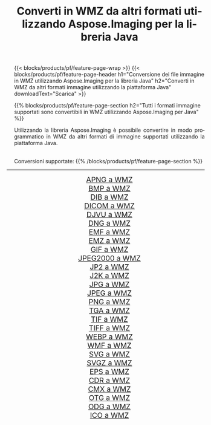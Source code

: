 ﻿---
title: Converti in WMZ da altri formati utilizzando Aspose.Imaging per la libreria Java 
weight: 3920
url: /it/java/conversion/to/wmz/ 
lang: it
langdirlevel: 2
locales: zh-hans,ja,it,ru,de,es,fr,nl,id,lt,pl,pt,vi,tr,ko,zh-hant,ar,hi,th,sv,cs,uk,he
description: Usando Aspose.Imaging puoi convertire in WMZ da altri formati usando Java
---

{{< blocks/products/pf/feature-page-wrap >}}
{{< blocks/products/pf/feature-page-header h1="Conversione dei file immagine in WMZ utilizzando Aspose.Imaging per la libreria Java" h2="Converti in WMZ da altri formati immagine utilizzando la piattaforma Java" downloadText="Scarica" >}}


{{% blocks/products/pf/feature-page-section  h2="Tutti i formati immagine supportati sono convertibili in WMZ utilizzando Aspose.Imaging per Java" %}}
<p align=justify>Utilizzando la libreria Aspose.Imaging è possibile convertire in modo programmatico in WMZ da altri formati di immagine supportati utilizzando la piattaforma Java.</p>
<br/>
Conversioni supportate:
{{% /blocks/products/pf/feature-page-section %}}
<div class="container-fluid productfamilypage bg-gray">
    <div class="convertypes bg-gray agp-content section">
        <div class="container">
		<hr style="margin-left:-20px;"/>
		<div class="row other-converters" style="gap: 10px;font-size: 19px;text-align:center;">
		    <div class='col-md-2 other-converter remove-lp remove-rp'><a href="/imaging/it/java/conversion/apng-to-wmz/" style="padding:15px;">APNG a WMZ</a></div>
<div class='col-md-2 other-converter remove-lp remove-rp'><a href="/imaging/it/java/conversion/bmp-to-wmz/" style="padding:15px;">BMP a WMZ</a></div>
<div class='col-md-2 other-converter remove-lp remove-rp'><a href="/imaging/it/java/conversion/dib-to-wmz/" style="padding:15px;">DIB a WMZ</a></div>
<div class='col-md-2 other-converter remove-lp remove-rp'><a href="/imaging/it/java/conversion/dicom-to-wmz/" style="padding:15px;">DICOM a WMZ</a></div>
<div class='col-md-2 other-converter remove-lp remove-rp'><a href="/imaging/it/java/conversion/djvu-to-wmz/" style="padding:15px;">DJVU a WMZ</a></div>
<div class='col-md-2 other-converter remove-lp remove-rp'><a href="/imaging/it/java/conversion/dng-to-wmz/" style="padding:15px;">DNG a WMZ</a></div>
<div class='col-md-2 other-converter remove-lp remove-rp'><a href="/imaging/it/java/conversion/emf-to-wmz/" style="padding:15px;">EMF a WMZ</a></div>
<div class='col-md-2 other-converter remove-lp remove-rp'><a href="/imaging/it/java/conversion/emz-to-wmz/" style="padding:15px;">EMZ a WMZ</a></div>
<div class='col-md-2 other-converter remove-lp remove-rp'><a href="/imaging/it/java/conversion/gif-to-wmz/" style="padding:15px;">GIF a WMZ</a></div>
<div class='col-md-2 other-converter remove-lp remove-rp'><a href="/imaging/it/java/conversion/jpeg2000-to-wmz/" style="padding:15px;">JPEG2000 a WMZ</a></div>
<div class='col-md-2 other-converter remove-lp remove-rp'><a href="/imaging/it/java/conversion/jp2-to-wmz/" style="padding:15px;">JP2 a WMZ</a></div>
<div class='col-md-2 other-converter remove-lp remove-rp'><a href="/imaging/it/java/conversion/j2k-to-wmz/" style="padding:15px;">J2K a WMZ</a></div>
<div class='col-md-2 other-converter remove-lp remove-rp'><a href="/imaging/it/java/conversion/jpg-to-wmz/" style="padding:15px;">JPG a WMZ</a></div>
<div class='col-md-2 other-converter remove-lp remove-rp'><a href="/imaging/it/java/conversion/jpeg-to-wmz/" style="padding:15px;">JPEG a WMZ</a></div>
<div class='col-md-2 other-converter remove-lp remove-rp'><a href="/imaging/it/java/conversion/png-to-wmz/" style="padding:15px;">PNG a WMZ</a></div>
<div class='col-md-2 other-converter remove-lp remove-rp'><a href="/imaging/it/java/conversion/tga-to-wmz/" style="padding:15px;">TGA a WMZ</a></div>
<div class='col-md-2 other-converter remove-lp remove-rp'><a href="/imaging/it/java/conversion/tif-to-wmz/" style="padding:15px;">TIF a WMZ</a></div>
<div class='col-md-2 other-converter remove-lp remove-rp'><a href="/imaging/it/java/conversion/tiff-to-wmz/" style="padding:15px;">TIFF a WMZ</a></div>
<div class='col-md-2 other-converter remove-lp remove-rp'><a href="/imaging/it/java/conversion/webp-to-wmz/" style="padding:15px;">WEBP a WMZ</a></div>
<div class='col-md-2 other-converter remove-lp remove-rp'><a href="/imaging/it/java/conversion/wmf-to-wmz/" style="padding:15px;">WMF a WMZ</a></div>
<div class='col-md-2 other-converter remove-lp remove-rp'><a href="/imaging/it/java/conversion/svg-to-wmz/" style="padding:15px;">SVG a WMZ</a></div>
<div class='col-md-2 other-converter remove-lp remove-rp'><a href="/imaging/it/java/conversion/svgz-to-wmz/" style="padding:15px;">SVGZ a WMZ</a></div>
<div class='col-md-2 other-converter remove-lp remove-rp'><a href="/imaging/it/java/conversion/eps-to-wmz/" style="padding:15px;">EPS a WMZ</a></div>
<div class='col-md-2 other-converter remove-lp remove-rp'><a href="/imaging/it/java/conversion/cdr-to-wmz/" style="padding:15px;">CDR a WMZ</a></div>
<div class='col-md-2 other-converter remove-lp remove-rp'><a href="/imaging/it/java/conversion/cmx-to-wmz/" style="padding:15px;">CMX a WMZ</a></div>
<div class='col-md-2 other-converter remove-lp remove-rp'><a href="/imaging/it/java/conversion/otg-to-wmz/" style="padding:15px;">OTG a WMZ</a></div>
<div class='col-md-2 other-converter remove-lp remove-rp'><a href="/imaging/it/java/conversion/odg-to-wmz/" style="padding:15px;">ODG a WMZ</a></div>
<div class='col-md-2 other-converter remove-lp remove-rp'><a href="/imaging/it/java/conversion/ico-to-wmz/" style="padding:15px;">ICO a WMZ</a></div>
                </div>
        </div>
    </div>
</div>
<br/>

